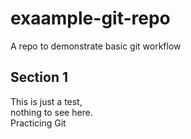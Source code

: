 
# exaample-git-repo
A repo to demonstrate basic git workflow
## Section 1
This is just a test,  
nothing to see here.  
Practicing Git


